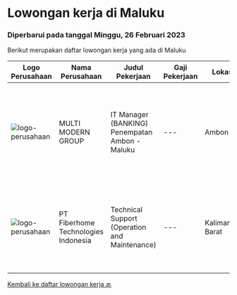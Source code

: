 
  # Lowongan kerja di Maluku

  ### Diperbarui pada tanggal Minggu, 26 Februari 2023

  Berikut merupakan daftar lowongan kerja yang ada di Maluku

  |Logo Perusahaan | Nama Perusahaan | Judul Pekerjaan | Gaji Pekerjaan | Lokasi | Deskripsi | Tanggal diunggah | Pranala |
  | -------------- | --------------- | --------------- | --------- | --------- | -------------- | ------- | ----------- |
  |![logo-perusahaan](https://image-service-cdn.seek.com.au/d4ce2d9de256148e80a42de876992faed7a20b87/ee4dce1061f3f616224767ad58cb2fc751b8d2dc)|MULTI MODERN GROUP|IT Manager (BANKING) Penempatan Ambon - Maluku|---|Ambon|Rincian Pekerjaan: Memastikan dan bertanggung jawab terhadap instalasi, perawatan dan penyediaan dukungan harian baik untuk hardware &amp; software,...|Minggu, 19 Februari 2023|https://www.jobstreet.co.id/id/job/it-manager-banking-penempatan-ambon-maluku-4220107?token=0~1c4473eb-2c53-4c03-95f6-488ee2d676ad&sectionRank=1&jobId=jobstreet-id-job-4220107|
|![logo-perusahaan](https://image-service-cdn.seek.com.au/75a0e137cbbbb6119c508c6dc1464d0ff9ef547b/ee4dce1061f3f616224767ad58cb2fc751b8d2dc)|PT Fiberhome Technologies Indonesia|Technical Support (Operation and Maintenance)|---|Kalimantan Barat|Job Description:1. Assist director to carry out work2.Translate for director and communicate with technical customer 3. Assist director to manage...|Selasa, 07 Februari 2023|https://www.jobstreet.co.id/id/job/technical-support-operation-and-maintenance-4215027?token=0~1c4473eb-2c53-4c03-95f6-488ee2d676ad&sectionRank=2&jobId=jobstreet-id-job-4215027|


  [Kembali ke daftar lowongan kerja 🔙](../README.md#daftar-lowongan-kerja)
  